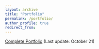 ```yaml
---
layout: archive
title: "Portfolio"
permalink: /portfolio/
author_profile: true
redirect_from:
---
```


[Complete Portfolio](https://github.com/dvsolano/dvsolano.github.io/blob/master/_pages/Portfolio.pdf) (Last update: October 21)
